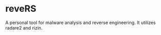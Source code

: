 # reveRS

A personal tool for malware analysis and reverse engineering. It utilizes radare2 and rizin. 
